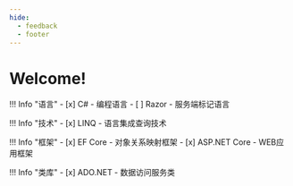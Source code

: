 ```yaml
---
hide:
  - feedback
  - footer
---
```

# Welcome!

!!! Info "语言"
	- [x] C# - 编程语言
	- [ ] Razor - 服务端标记语言


!!! Info "技术"
	- [x] LINQ - 语言集成查询技术

!!! Info "框架"
	- [x] EF Core - 对象关系映射框架
	- [x] ASP.NET Core - WEB应用框架

!!! Info "类库"
	- [x] ADO.NET - 数据访问服务类